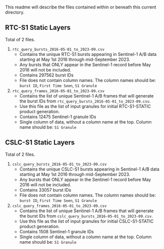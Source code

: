 This readme will describe the files contained within or beneath this current directory.

## RTC-S1 Static Layers
Total of 2 files.

1. `rtc_query_bursts_2016-05-01_to_2023-09.csv`
   - Contains the unique RTC-S1 bursts appearing in Sentinel-1 A/B data starting at May 1st 2016 through mid-September 2023.
   - Any bursts that ONLY appear in the Sentinel-1 record before May 2016 will not be included.
   - Contains 297562 burst IDs
   - File does not contain column names.  The column names should be:  `burst ID`, `First Time Seen`, `S1 Granule`
2. `rtc_query_frames_2016-05-01_to_2023-09.csv`
   - Contains the list of unique Sentinel-1 A/B frames that will generate the burst IDs from `rtc_query_bursts_2016-05-01_to_2023-09.csv`.
   - Use this file as the list of input granules for initial RTC-S1-STATIC product generation.
   - Contains 12475 Sentinel-1 granule IDs
   - Single column of data, without a column name at the top.  Column name should be:  `S1 Granule`


## CSLC-S1 Static Layers
Total of 2 files.

1. `cslc_query_bursts_2016-05-01_to_2023-09.csv`
   - Contains the unique CSLC-S1 bursts appearing in Sentinel-1 A/B data starting at May 1st 2016 through mid-September 2023.
   - Any bursts that ONLY appear in the Sentinel-1 record before May 2016 will not be included.
   - Contains 33057 burst IDs
   - File does not contain column names.  The column names should be:  `burst ID`, `First Time Seen`, `S1 Granule`
2. `cslc_query_frames_2016-05-01_to_2023-09.csv`
   - Contains the list of unique Sentinel-1 A/B frames that will generate the burst IDs from `cslc_query_bursts_2016-05-01_to_2023-09.csv`.
   - Use this file as the list of input granules for initial CSLC-S1-STATIC product generation.
   - Contains 1508 Sentinel-1 granule IDs
   - Single column of data, without a column name at the top.  Column name should be:  `S1 Granule`


